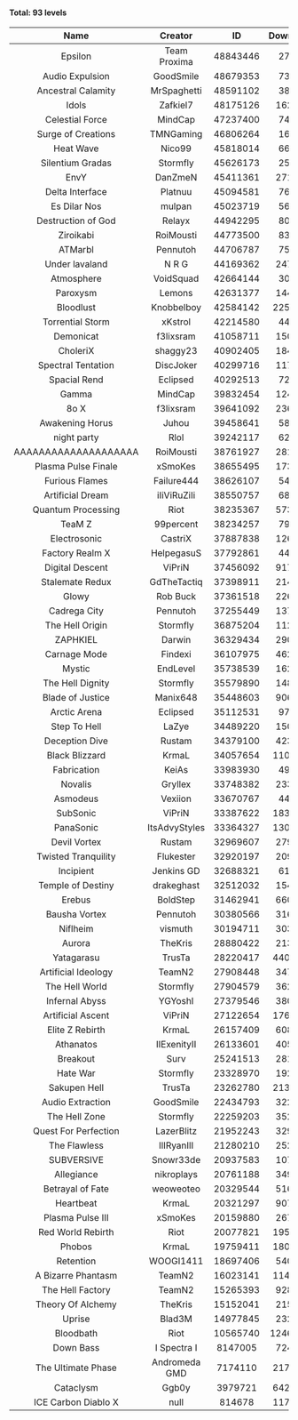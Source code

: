 #### Total: 93 levels

| Name | Creator | ID | Downloads | Likes |
|:---:|:---:|:---:|:---:|:---:|
| Epsilon | Team Proxima | 48843446 | 27870 | 3293
| Audio Expulsion | GoodSmile | 48679353 | 73559 | 6424
| Ancestral Calamity | MrSpaghetti | 48591102 | 38834 | 3691
| Idols | Zafkiel7 | 48175126 | 162636 | 20230
| Celestial Force  | MindCap | 47237400 | 74010 | 6857
| Surge of Creations | TMNGaming | 46806264 | 16997 | 1730
| Heat Wave | Nico99 | 45818014 | 66648 | 6391
| Silentium Gradas | Stormfly | 45626173 | 25928 | 2769
| EnvY | DanZmeN | 45411361 | 271515 | 24257
| Delta Interface | Platnuu | 45094581 | 76588 | 7589
| Es Dilar Nos | mulpan | 45023719 | 56659 | 5088
| Destruction of God | Relayx | 44942295 | 80857 | 8021
| Ziroikabi | RoiMousti | 44773500 | 83225 | 7027
| ATMarbl | Pennutoh | 44706787 | 75301 | 6836
| Under lavaland | N R G | 44169362 | 247464 | 22435
| Atmosphere | VoidSquad | 42664144 | 30577 | 2518
| Paroxysm | Lemons | 42631377 | 144989 | 12103
| Bloodlust | Knobbelboy | 42584142 | 2259247 | 222201
| Torrential Storm | xKstrol | 42214580 | 44756 | -647
| Demonicat | f3lixsram | 41058711 | 150369 | 12173
| CholeriX | shaggy23 | 40902405 | 184725 | 14397
| Spectral Tentation | DiscJoker | 40299716 | 117452 | 8236
| Spacial Rend | Eclipsed | 40292513 | 72698 | 6249
| Gamma | MindCap | 39832454 | 124093 | 11092
| 8o X | f3lixsram | 39641092 | 236198 | 18760
| Awakening Horus | Juhou | 39458641 | 58775 | 5166
| night party | Rlol | 39242117 | 62386 | 6090
| AAAAAAAAAAAAAAAAAAAA | RoiMousti | 38761927 | 281126 | 18588
| Plasma Pulse Finale | xSmoKes | 38655495 | 173853 | 15752
| Furious Flames | Failure444 | 38626107 | 54155 | 4271
| Artificial Dream | iIiViRuZiIi | 38550757 | 68157 | 5826
| Quantum Processing | Riot | 38235367 | 573896 | 40513
| TeaM Z | 99percent | 38234257 | 79533 | 6402
| Electrosonic | CastriX | 37887838 | 126813 | 11406
| Factory Realm X | HelpegasuS | 37792861 | 44548 | 4346
| Digital Descent | ViPriN | 37456092 | 917085 | 86634
| Stalemate Redux | GdTheTactiq | 37398911 | 214983 | 16310
| Glowy | Rob Buck | 37361518 | 226800 | 23146
| Cadrega City | Pennutoh | 37255449 | 137844 | 12625
| The Hell Origin | Stormfly | 36875204 | 112685 | 9207
| ZAPHKIEL | Darwin | 36329434 | 290186 | 31675
| Carnage Mode | Findexi | 36107975 | 462355 | 44230
| Mystic | EndLevel | 35738539 | 162903 | 15233
| The Hell Dignity | Stormfly | 35579890 | 148422 | 12894
| Blade of Justice | Manix648 | 35448603 | 906339 | 94357
| Arctic Arena | Eclipsed | 35112531 | 97791 | 7514
| Step To Hell | LaZye | 34489220 | 150392 | 15465
| Deception Dive | Rustam | 34379100 | 423994 | 27661
| Black Blizzard | KrmaL | 34057654 | 1109765 | 109341
| Fabrication | KeiAs | 33983930 | 49920 | 5579
| Novalis | Gryllex | 33748382 | 233898 | 21265
| Asmodeus | Vexiion | 33670767 | 44337 | 4196
| SubSonic | ViPriN | 33387622 | 1836838 | 140429
| PanaSonic | ItsAdvyStyles | 33364327 | 1302787 | 170149
| Devil Vortex | Rustam | 32969607 | 279473 | 25189
| Twisted Tranquility | Flukester | 32920197 | 209994 | 20769
| Incipient | Jenkins GD | 32688321 | 61676 | 5779
| Temple of Destiny | drakeghast | 32512032 | 154676 | 15065
| Erebus | BoldStep | 31462941 | 660047 | 61853
| Bausha Vortex | Pennutoh | 30380566 | 316409 | 28712
| Niflheim | vismuth | 30194711 | 303343 | 24131
| Aurora | TheKris | 28880422 | 213545 | 20029
| Yatagarasu  | TrusTa | 28220417 | 4401787 | 416630
| Artificial Ideology | TeamN2 | 27908448 | 347737 | 34971
| The Hell World | Stormfly | 27904579 | 362428 | 26838
| Infernal Abyss | YGYoshI | 27379546 | 380140 | 37989
| Artificial Ascent | ViPriN | 27122654 | 1765080 | 157386
| Elite Z Rebirth | KrmaL | 26157409 | 608669 | 40455
| Athanatos | IIExenityII | 26133601 | 405554 | 45612
| Breakout | Surv | 25241513 | 281345 | 28598
| Hate War | Stormfly | 23328970 | 192873 | 14681
| Sakupen Hell | TrusTa | 23262780 | 2133084 | 158208
| Audio Extraction | GoodSmile | 22434793 | 322143 | 30997
| The Hell Zone | Stormfly | 22259203 | 352489 | 23162
| Quest For Perfection | LazerBlitz | 21952243 | 329198 | 28992
| The Flawless | IlIRyanIlI | 21280210 | 252173 | 23143
| SUBVERSIVE | Snowr33de | 20937583 | 107031 | 14021
| Allegiance | nikroplays | 20761188 | 349193 | 38254
| Betrayal of Fate | weoweoteo | 20329544 | 516179 | 48688
| Heartbeat | KrmaL | 20321297 | 907456 | 81368
| Plasma Pulse III | xSmoKes | 20159880 | 267133 | 26436
| Red World Rebirth | Riot | 20077821 | 1952664 | 132112
| Phobos | KrmaL | 19759411 | 1802459 | 163681
| Retention | WOOGI1411 | 18697406 | 540786 | 67897
| A Bizarre Phantasm | TeamN2 | 16023141 | 1140762 | 115059
| The Hell Factory | TeamN2 | 15265393 | 928500 | 92674
| Theory Of Alchemy | TheKris | 15152041 | 215044 | 16143
| Uprise | Blad3M | 14977845 | 232207 | 21914
| Bloodbath | Riot | 10565740 | 12467584 | 1150729
| Down Bass | I Spectra I | 8147005 | 724366 | 65967
| The Ultimate Phase | Andromeda GMD | 7174110 | 2172477 | 222821
| Cataclysm | Ggb0y | 3979721 | 6424065 | 526644
| ICE Carbon Diablo X | null | 814678 | 1173119 | 85785
